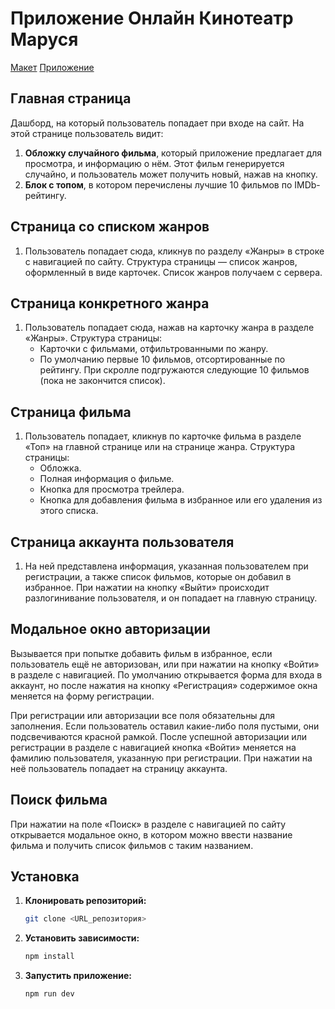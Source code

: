 # Приложение Онлайн Кинотеатр Маруся 
[Макет](https://www.figma.com/design/8FW6Yt3ztcoYATQhqiy4qK/Макет-VK-Маруся-для-диплома-Vue%2FReact?node-id=0-1&node-type=canvas)
[Приложение](https://marusia-online.vercel.app/)

## Главная страница

Дашборд, на который пользователь попадает при входе на сайт. На этой странице пользователь видит:

1. **Обложку случайного фильма**, который приложение предлагает для просмотра, и информацию о нём. Этот фильм генерируется случайно, и пользователь может получить новый, нажав на кнопку.
2. **Блок с топом**, в котором перечислены лучшие 10 фильмов по IMDb-рейтингу.

## Страница со списком жанров

1. Пользователь попадает сюда, кликнув по разделу «Жанры» в строке с навигацией по сайту. Структура страницы — список жанров, оформленный в виде карточек. Список жанров получаем с сервера.

## Страница конкретного жанра

1. Пользователь попадает сюда, нажав на карточку жанра в разделе «Жанры». Структура страницы:
   - Карточки с фильмами, отфильтрованными по жанру.
   - По умолчанию первые 10 фильмов, отсортированные по рейтингу. При скролле подгружаются следующие 10 фильмов (пока не закончится список).

## Страница фильма

1. Пользователь попадает, кликнув по карточке фильма в разделе «Топ» на главной странице или на странице жанра. Структура страницы:
   - Обложка.
   - Полная информация о фильме.
   - Кнопка для просмотра трейлера.
   - Кнопка для добавления фильма в избранное или его удаления из этого списка.

## Страница аккаунта пользователя

1. На ней представлена информация, указанная пользователем при регистрации, а также список фильмов, которые он добавил в избранное. При нажатии на кнопку «Выйти» происходит разлогинивание пользователя, и он попадает на главную страницу.

## Модальное окно авторизации

Вызывается при попытке добавить фильм в избранное, если пользователь ещё не авторизован, или при нажатии на кнопку «Войти» в разделе с навигацией. По умолчанию открывается форма для входа в аккаунт, но после нажатия на кнопку «Регистрация» содержимое окна меняется на форму регистрации.

При регистрации или авторизации все поля обязательны для заполнения. Если пользователь оставил какие-либо поля пустыми, они подсвечиваются красной рамкой. После успешной авторизации или регистрации в разделе с навигацией кнопка «Войти» меняется на фамилию пользователя, указанную при регистрации. При нажатии на неё пользователь попадает на страницу аккаунта.

## Поиск фильма

При нажатии на поле «Поиск» в разделе с навигацией по сайту открывается модальное окно, в котором можно ввести название фильма и получить список фильмов с таким названием.

## Установкa
1. **Клонировать репозиторий:**
    ```bash
    git clone <URL_репозитория>
    ```
2. **Установить зависимости:**
    ```bash
    npm install
    ```
3. **Запустить приложение:**
    ```bash
    npm run dev
    ```
